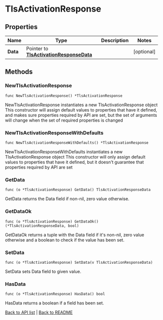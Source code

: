# TlsActivationResponse

## Properties

Name | Type | Description | Notes
------------ | ------------- | ------------- | -------------
**Data** | Pointer to [**TlsActivationResponseData**](TlsActivationResponseData.md) |  | [optional] 

## Methods

### NewTlsActivationResponse

`func NewTlsActivationResponse() *TlsActivationResponse`

NewTlsActivationResponse instantiates a new TlsActivationResponse object
This constructor will assign default values to properties that have it defined,
and makes sure properties required by API are set, but the set of arguments
will change when the set of required properties is changed

### NewTlsActivationResponseWithDefaults

`func NewTlsActivationResponseWithDefaults() *TlsActivationResponse`

NewTlsActivationResponseWithDefaults instantiates a new TlsActivationResponse object
This constructor will only assign default values to properties that have it defined,
but it doesn't guarantee that properties required by API are set

### GetData

`func (o *TlsActivationResponse) GetData() TlsActivationResponseData`

GetData returns the Data field if non-nil, zero value otherwise.

### GetDataOk

`func (o *TlsActivationResponse) GetDataOk() (*TlsActivationResponseData, bool)`

GetDataOk returns a tuple with the Data field if it's non-nil, zero value otherwise
and a boolean to check if the value has been set.

### SetData

`func (o *TlsActivationResponse) SetData(v TlsActivationResponseData)`

SetData sets Data field to given value.

### HasData

`func (o *TlsActivationResponse) HasData() bool`

HasData returns a boolean if a field has been set.


[Back to API list](../README.md#documentation-for-api-endpoints) | [Back to README](../README.md)


